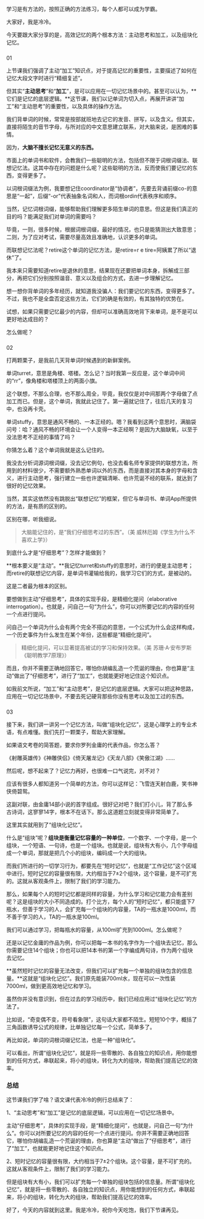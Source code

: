 学习是有方法的，按照正确的方法练习，每个人都可以成为学霸。

大家好，我是冷冷。

今天要跟大家分享的是，高效记忆的两个根本方法：主动思考和加工，以及组块化记忆。

### 

01

上节课我们强调了主动“加工”知识点，对于提高记忆的重要性，主要描述了如何在记忆大段文字时进行“精细复述”。

但其实“**主动思考**”和“**加工**”，是可以应用在一切记忆场景中的。甚至可以认为，**它们是记忆的底层逻辑。**这节课，我们以记单词为切入点，再展开讲讲“加工”和“主动思考”的重要性，以及具体的操作方法。

我们背单词的时候，常常是按部就班地去记它的发音、拼写，以及含义。但其实，直接将陌生的音节字母，与所对应的中文意思建立联系，对大脑来说，是困难的事情。

因为，**大脑不擅长记忆无意义的东西。**

市面上的单词书和软件，会教我们一些聪明的方法，包括但不限于词根词缀法、联想记忆法。这其中存在的问题是什么呢？这些聪明的方法，反而使我们要记忆的东西，变得更多了。

以词根词缀法为例，我要想记住coordinator是“协调者”，先要去背诵前缀co-的意思是“一起”，后缀“-or”代表抽象名词和人，而词根ordin代表秩序和顺序。

当然，记忆词根词缀，能够帮助我们理解更多陌生单词的意思。但这是我们真正的目的吗？能满足我们对单词的需要吗？

<!-- [[[read_end]]] -->

毕竟，一则，很多时候，根据词根词缀，最好的情况，也只是能猜测出大致意思；二则，为了应对考试，需要尽量高效且准确地，认识更多的单词。

而联想记忆法呢？retire这个单词的记忆方法，是retire=r e tire=阿姨累了所以“退休”了。

我本来只需要知道retire是退休的意思，结果现在还要把单词本身，拆解成三部分，再把它们分别按照谐音、意义以及组合的方式，去进一步理解记忆。

想一想你背单词的多年经历，就知道我没骗人：我们要记忆的东西，变得更多了。不过，我也不是全盘否定这些方法，它们的确是有效的，有其独特的优势在。

试想，如果只需要记忆最少的内容，但却可以准确高效地背下来单词，是不是可以更好地达成目的？

怎么做呢？

### 

02

打两颗栗子，是我前几天背单词时候遇到的新鲜案例。

单词turret，意思是角楼、塔楼。怎么记？当时我第一反应是，这个单词中间的“rr”，像角楼和塔楼顶上的两面小旗。

这个联想，不那么合理，也不那么周全，毕竟，我仅仅是对中间那两个字母做了点加工而已。但是，这个单词，我就此记住了。第一遍就记住了，往后几天的复习中，也没再卡壳。

单词stuffy，意思是通风不畅的、一本正经的。嗯？我看到这两个意思时，满脑袋问号：哈？通风不畅的环境会让一个人变得一本正经啊？是因为大脑缺氧，以至于没法思考不正经的事情了吗？

你猜怎么着？这个单词我就是这么记住的。

我没去分析词源词根词缀，没去记忆例句，也没去看名师专家提供的联想方法，所用到的材料很少，不需要额外熟悉单词以外的东西，而是直接对其本身的字母和含义，进行主动思考，强行建立一些也许逻辑清晰、也许荒诞不经的联系，就达到了很好的记忆效果。

当然，其实这依然没有跳脱出“联想记忆”的框架，但它与单词书、单词App所提供的方法，是有质的区别的。

区别在哪，听我细说。

> 大脑能记住的，是“我们仔细思考过的东西”。（美 威林厄姆《学生为什么不喜欢上学》）

到底什么才是“仔细思考”？怎样才能做到？

**根本要义是“主动”。**我记忆turret和stuffy的意思时，进行的便是主动思考；而retire的联想记忆内容，是单词书灌输给我的，我学习它们的方式，是被动的。

这是二者最为根本的区别。

要想做到主动“仔细思考”，具体的实现手段，是精细化提问（elaborative interrogation）。也就是，问自己一句“为什么”，你可以对所要记忆的内容的任何一个点进行提问。

问自己一个单词为什么会有两个完全不搭边的意思，一个公式为什么会这样构成，一个历史事件为什么发生在某个年份，这些都是“精细化提问”。

> 精细化提问，可以显著提高被试的学习和保持效果。（美 苏珊·A·安布罗斯《聪明教学7原理》）

而且，你并不需要正确地回答它，哪怕你胡编乱造一个荒诞的理由，你也算是“主动”做出了“仔细思考”，进行了“加工”，也就能更好地记住这个知识点。

如我前文所说，“加工”和“主动思考”，是记忆的底层逻辑。大家可以把这种思路，应用在一切记忆场景中，不要去死记硬背那些你没有思考以及加工过的东西。

### 

03

接下来，我们讲一讲另一个记忆方法，叫做“组块化记忆”，这是心理学上的专业术语，有点难懂。我们先打一颗栗子，帮助大家理解。

如果语文考卷的简答题，要求你罗列金庸的代表作品，你怎么答？

《射雕英雄传》《神雕侠侣》《倚天屠龙记》《天龙八部》《笑傲江湖》……

然后呢，想不起来了？记忆力再好，也很难一口气说完，对不对？

应该有很多人都知道另一个简单的方法，你可以这样记：飞雪连天射白鹿，笑书神侠倚碧鸳。

这副对联，由金庸14部小说的首字组成。很好记对吧？我们打小儿，背了那么多古诗词，这寥寥14字，根本不在话下。那么这道题立刻就变得非常简单了。

这里其实就用到了“组块化记忆”。

什么是“组块”呢？**组块是衡量记忆容量的一种单位**，一个数字、一个字母，是一个组块，一个短语、一句诗，也是一个组块。也就是说，组块有大有小，几个字母组成一个单词，那就是把几个小的组块，编码成一个大的组块。

而我们所进行的一切学习行为，都要先在“短时记忆”，也就是“工作记忆”这个区域中进行。短时记忆的容量很有限，大约相当于7±2个组块，这个容量，是不可扩充的。这就从客观条件上，限制了我们的学习能力。

那么，如果每个人的短时记忆都是同样的容量，为什么学习和记忆能力会有差别呢？这是组块的大小不同造成的。打个比方，每个人的“短时记忆”，都只能盛下7瓶水，但善于学习的人，会扩充每一个组块的内容量，TA的一瓶水是1000ml，而不善于学习的人，TA的一瓶水是100ml。

我们可以通过学习，把每瓶水的容量，从100ml扩充到1000ml。怎么做呢？

还是以记忆金庸的作品为例，你可以把每一本书的名字作为一个组块去记忆，那么你需要记住14个组块；你也可以把14本书的第一个字编成两句诗，作为两个组块去记忆。

**虽然短时记忆的容量无法改变，但我们可以扩充每一个单独的组块包含的信息量。**这就是“组块化记忆”。我们原先能装700ml水，现在可以一次性装7000ml，做到更高效地记忆和学习。

虽然你并没有意识到，但在过去的学习经历中，我们已经应用过“组块化记忆”的方法了。

比如说，“奇变偶不变，符号看象限”，这句话大家都不陌生。短短10个字，概括了三角函数诱导公式的规律，比单独记忆每一个公式，简单多了。

再比如说，单词的词根词缀记忆法，也是一种“组块化”。

可以看出，所谓“组块化记忆”，就是将一些零散的、各自独立的知识点，用你能想到的任何方式，串联起来，将小的组块，转化为大的组块，帮助我们提高记忆的效率。

### 总结

这节课我们学了啥？语文课代表冷冷的例行总结来了：

1、“主动思考”和“加工”是记忆的底层逻辑，可以应用在一切记忆场景中。

主动“仔细思考”，具体的实现手段，是“精细化提问”，也就是，问自己一句“为什么”。你可以对所要记忆的内容的任何一个点进行提问。你并不需要正确地回答它，哪怕你胡编乱造一个荒诞的理由，你也算是“主动”做出了“仔细思考”，进行了“加工”，也就能更好地记住这个知识点。

2、短时记忆的容量很有限，大约相当于7±2个组块。这个容量，是不可扩充的。这就从客观条件上，限制了我们的学习能力。

但是组块有大有小，我们可以扩充每一个单独的组块包括的信息量。所谓“组块化记忆”，就是将一些零散的、各自独立的知识点，用你能想到的任何方式，串联起来，将小的组块，转化为大的组块，帮助我们提高记忆的效率。

好了，今天的内容就到这里。我是冷冷，祝你今天吃饱，我们下节课再见。